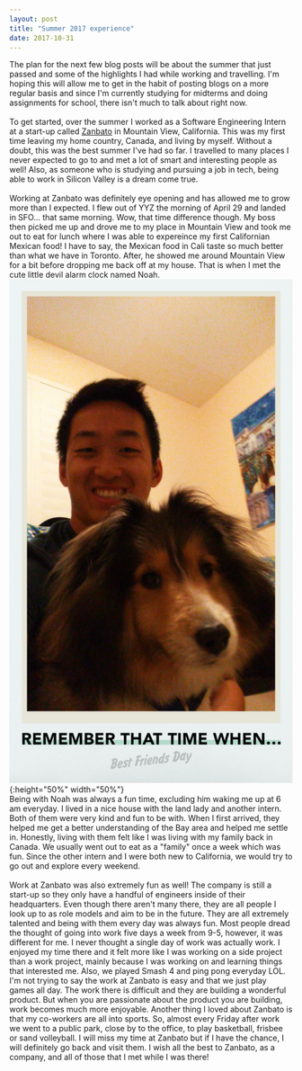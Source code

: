 ```yaml
---
layout: post
title: "Summer 2017 experience"
date: 2017-10-31
---
```


The plan for the next few blog posts will be about the summer that just passed and some of the highlights I had while working and travelling. I'm hoping this will allow me to get in the habit of posting blogs on a more regular basis and since I'm currently studying for midterms and doing assignments for school, there isn't much to talk about right now.<br><br>
To get started, over the summer I worked as a Software Engineering Intern at a start-up called [Zanbato](https://zanbato.com/) in Mountain View, California. This was my first time leaving my home country, Canada, and living by myself. Without a doubt, this was the best summer I've had so far. I travelled to many places I never expected to go to and met a lot of smart and interesting people as well! Also, as someone who is studying and pursuing a job in tech, being able to work in Silicon Valley is a dream come true.<br><br>
Working at Zanbato was definitely eye opening and has allowed me to grow more than I expected. I flew out of YYZ the morning of April 29 and landed in SFO... that same morning. Wow, that time difference though. My boss then picked me up and drove me to my place in Mountain View and took me out to eat for lunch where I was able to expereince my first Californian Mexican food! I have to say, the Mexican food in Cali taste so much better than what we have in Toronto. After, he showed me around Mountain View for a bit before dropping me back off at my house. That is when I met the cute little devil alarm clock named Noah.<br>
![Picture with Noah](/../assets/pictures/blog_noah.jpg){:height="50%" width="50%"} 
<br>
Being with Noah was always a fun time, excluding him waking me up at 6 am everyday. I lived in a nice house with the land lady and another intern. Both of them were very kind and fun to be with. When I first arrived, they helped me get a better understanding of the Bay area and helped me settle in. Honestly, living with them felt like I was living with my family back in Canada. We usually went out to eat as a "family" once a week which was fun. Since the other intern and I were both new to California, we would try to go out and explore every weekend.<br><br> 
Work at Zanbato was also extremely fun as well! The company is still a start-up so they only have a handful of engineers inside of their headquarters. Even though there aren't many there, they are all people I look up to as role models and aim to be in the future. They are all extremely talented and being with them every day was always fun. Most people dread the thought of going into work five days a week from 9-5, however, it was different for me. I never thought a single day of work was actually work. I enjoyed my time there and it felt more like I was working on a side project than a work project, mainly because I was working on and learning things that interested me. Also, we played Smash 4 and ping pong everyday LOL. I'm not trying to say the work at Zanbato is easy and that we just play games all day. The work there is difficult and they are building a wonderful product. But when you are passionate about the product you are building, work becomes much more enjoyable. Another thing I loved about Zanbato is that my co-workers are all into sports. So, almost every Friday after work we went to a public park, close by to the office, to play basketball, frisbee or sand volleyball. I will miss my time at Zanbato but if I have the chance, I will definitely go back and visit them. I wish all the best to Zanbato, as a company, and all of those that I met while I was there!
